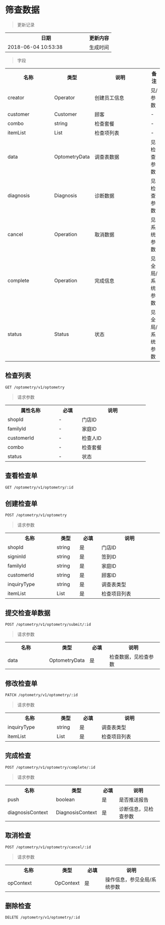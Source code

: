 # 筛查数据

> 更新记录

<table>
    <tr>
        <th style="width:250px;">日期</th>
        <th>更新内容</th>
    </tr>
    <tr>
        <td>2018-06-04 10:53:38</td>
        <td>生成时间</td>
    </tr>
</table>

> 字段

<table>
    <tr>
        <th style="width:150px;">名称</th>
        <th style="width:60px;">类型</th>
        <th style="width:200px;">说明</th>
        <th>备注</th>
    </tr>
    <tr>
        <td>creator</td>
        <td>Operator</td>
        <td>创建员工信息</td>
        <td>见/参数</td>
    </tr>
    <tr>
        <td>customer</td>
        <td>Customer</td>
        <td>顾客</td>
        <td>-</td>
    </tr>
    <tr>
        <td>combo</td>
        <td>string</td>
        <td>检查套餐</td>
        <td>-</td>
    </tr>
    <tr>
        <td>itemList</td>
        <td>List<String></td>
        <td>检查项列表</td>
        <td>-</td>
    </tr>
    <tr>
        <td>data</td>
        <td>OptometryData</td>
        <td>调查表数据</td>
        <td>见检查参数</td>
    </tr>
    <tr>
        <td>diagnosis</td>
        <td>Diagnosis</td>
        <td>诊断数据</td>
        <td>见检查参数</td>
    </tr>
    <tr>
        <td>cancel</td>
        <td>Operation</td>
        <td>取消数据</td>
        <td>见系统参数</td>
    </tr>
    <tr>
        <td>complete</td>
        <td>Operation</td>
        <td>完成信息</td>
        <td>见全局/系统参数</td>
    </tr>
    <tr>
        <td>status</td>
        <td>Status</td>
        <td>状态</td>
        <td>见全局/系统参数</td>
    </tr>
</table>

## 检查列表

```
GET /optometry/v1/optometry
```
> 请求参数

<table>
    <tr>
        <th style="width:150px;">属性名称</th>
        <th style="width:60px;">必填</th>
        <th style="width:200px;">说明</th>
    </tr>
    <tr>
        <td>shopId</td>
        <td>-</td>
        <td>门店ID</td>
    </tr>
    <tr>
        <td>familyId</td>
        <td>-</td>
        <td>家庭ID</td>
    </tr>
    <tr>
        <td>customerId</td>
        <td>-</td>
        <td>检查人ID</td>
    </tr>
    <tr>
        <td>combo</td>
        <td>-</td>
        <td>检查套餐</td>
    </tr>
    <tr>
        <td>status</td>
        <td>-</td>
        <td>状态</td>
    </tr>
</table>

## 查看检查单

```
GET /optometry/v1/optometry/:id
```

## 创建检查单

```
POST /optometry/v1/optometry
```

>请求参数
<table>
    <tr>
        <th style="width:150px;">名称</th>
        <th style="width:60px;">类型</th>
        <th style="width:60px;">必填</th>
        <th style="width:200px;">说明</th>
    </tr>
    <tr>
        <td>shopId</td>
        <td>string</td>
        <td>是</td>
        <td>门店ID</td>
    </tr>
    <tr>
        <td>signinId</td>
        <td>string</td>
        <td>是</td>
        <td>签到ID</td>
    </tr>
    <tr>
        <td>familyId</td>
        <td>string</td>
        <td>是</td>
        <td>家庭ID</td>
    </tr>
    <tr>
        <td>customerId</td>
        <td>string</td>
        <td>是</td>
        <td>顾客ID</td>
    </tr>
    <tr>
        <td>inquiryType</td>
        <td>string</td>
        <td>是</td>
        <td>调查表类型</td>
    </tr>
    <tr>
        <td>itemList</td>
        <td>List<String></td>
        <td>是</td>
        <td>检查项目列表</td>
    </tr>
</table>

## 提交检查单数据

```
POST /optometry/v1/optometry/submit/:id
```

>请求参数
<table>
    <tr>
        <th style="width:150px;">名称</th>
        <th style="width:60px;">类型</th>
        <th style="width:60px;">必填</th>
        <th style="width:200px;">说明</th>
    </tr>
    <tr>
        <td>data</td>
        <td>OptometryData</td>
        <td>是</td>
        <td>检查数据，见检查参数</td>
    </tr>
</table>

## 修改检查单

```
PATCH /optometry/v1/optometry/:id
```

>请求参数
<table>
    <tr>
        <th style="width:150px;">名称</th>
        <th style="width:60px;">类型</th>
        <th style="width:60px;">必填</th>
        <th style="width:200px;">说明</th>
    </tr>
    <tr>
        <td>inquiryType</td>
        <td>string</td>
        <td>是</td>
        <td>调查表类型</td>
    </tr>
    <tr>
        <td>itemList</td>
        <td>List<String></td>
        <td>是</td>
        <td>检查项目列表</td>
    </tr>
</table>

## 完成检查

```
POST /optometry/v1/optometry/complete/:id
```

>请求参数
<table>
    <tr>
        <th style="width:150px;">名称</th>
        <th style="width:60px;">类型</th>
        <th style="width:60px;">必填</th>
        <th style="width:200px;">说明</th>
    </tr>
    <tr>
        <td>push</td>
        <td>boolean</td>
        <td>是</td>
        <td>是否推送报告</td>
    </tr>
    <tr>
        <td>diagnosisContext</td>
        <td>DiagnosisContext</td>
        <td>是</td>
        <td>诊断信息，见检查参数</td>
    </tr>
</table>

## 取消检查

```
POST /optometry/v1/optometry/cancel/:id
```

>请求参数
<table>
    <tr>
        <th style="width:150px;">名称</th>
        <th style="width:60px;">类型</th>
        <th style="width:60px;">必填</th>
        <th style="width:200px;">说明</th>
    </tr>
    <tr>
        <td>opContext</td>
        <td>OpContext</td>
        <td>是</td>
        <td>操作信息，参见全局/系统参数</td>
    </tr>
</table>

## 删除检查

```
DELETE /optometry/v1/optometry/:id
```